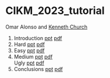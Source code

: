 # CIKM_2023_tutorial

Omar Alonso and <a href="https://kwchurch.github.io/">Kenneth Church</a>

<p>

<ol>
<li>Introduction
<a href="slides/CIKM_Introduction.pptx">ppt</a>
<a href="slides/CIKM_Introduction.pdf">pdf</a>
</li>
<li>Hard
<a href="slides/CIKM_Hard.pptx">ppt</a>
<a href="slides/CIKM_Hard.pdf">pdf</a>
</li>
<li>Easy
<a href="slides/CIKM_Easy.pptx">ppt</a>
<a href="slides/CIKM_Easy.pdf">pdf</a>
</li>
<li>Medium
<a href="slides/CIKM_Medium.pptx">ppt</a>
<a href="slides/CIKM_Medium.pdf">pdf</a>
</li>Ugly
<a href="slides/CIKM_Ugly.pptx">ppt</a>
<a href="slides/CIKM_Ugly.pdf">pdf</a>
</li>
<li>
Conclusions
<a href="slides/CIKM_Conclusions.pptx">ppt</a>
<a href="slides/CIKM_Conclusions.pdf">pdf</a>
</li>
</ol>



